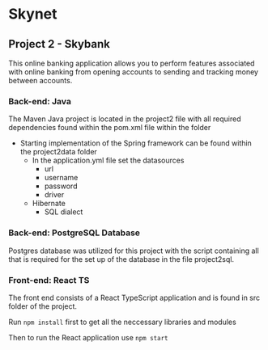 # Skynet

## Project 2 - Skybank

This online banking application allows you to perform features associated with online banking from opening accounts to sending and tracking money between accounts.

### Back-end: Java

The Maven Java project is located in the project2 file with all required dependencies found within the pom.xml file within the folder
  
* Starting implementation of the Spring framework can be found within the project2data folder
  * In the application.yml file set the datasources
    * url
    * username
    * password
    * driver
  * Hibernate
    * SQL dialect

### Back-end: PostgreSQL Database

Postgres database was utilized for this project with the script containing all that is required for the set up of the database in the file project2sql.

### Front-end: React TS

The front end consists of a React TypeScript application and is found in src folder of the project.

Run ```npm install``` first to get all the neccessary libraries and modules

Then to run the React application use ```npm start```

